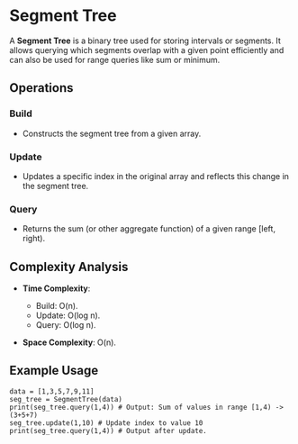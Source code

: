 
# Segment Tree

A **Segment Tree** is a binary tree used for storing intervals or segments. It allows querying which segments overlap with a given point efficiently and can also be used for range queries like sum or minimum.

## Operations

### Build
- Constructs the segment tree from a given array.

### Update
- Updates a specific index in the original array and reflects this change in the segment tree.

### Query
- Returns the sum (or other aggregate function) of a given range [left, right).

## Complexity Analysis

- **Time Complexity**:
   - Build: O(n).
   - Update: O(log n).
   - Query: O(log n).
  
- **Space Complexity**: O(n).

## Example Usage

```
data = [1,3,5,7,9,11]
seg_tree = SegmentTree(data)
print(seg_tree.query(1,4)) # Output: Sum of values in range [1,4) -> (3+5+7)
seg_tree.update(1,10) # Update index to value 10
print(seg_tree.query(1,4)) # Output after update.
```
